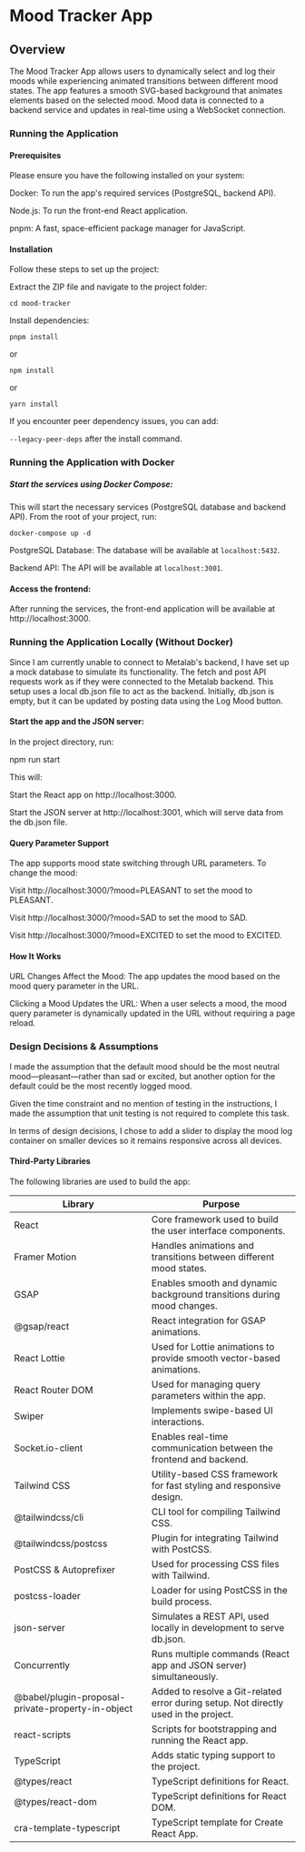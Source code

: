 # Mood Tracker App

## Overview

The Mood Tracker App allows users to dynamically select and log their moods while experiencing animated transitions between different mood states. The app features a smooth SVG-based background that animates elements based on the selected mood. Mood data is connected to a backend service and updates in real-time using a WebSocket connection.

### Running the Application

#### Prerequisites

Please ensure you have the following installed on your system:

Docker: To run the app's required services (PostgreSQL, backend API).

Node.js: To run the front-end React application.

pnpm: A fast, space-efficient package manager for JavaScript.

#### Installation

Follow these steps to set up the project:

Extract the ZIP file and navigate to the project folder:

`cd mood-tracker`

Install dependencies:

`pnpm install`

or

`npm install`

or

`yarn install`

If you encounter peer dependency issues, you can add:

`--legacy-peer-deps` after the install command.

### Running the Application with Docker

##### Start the services using Docker Compose:

This will start the necessary services (PostgreSQL database and backend API). From the root of your project, run:

`docker-compose up -d`

PostgreSQL Database: The database will be available at `localhost:5432`.

Backend API: The API will be available at `localhost:3001`.

#### Access the frontend:

After running the services, the front-end application will be available at http://localhost:3000.

### Running the Application Locally (Without Docker)

Since I am currently unable to connect to Metalab's backend, I have set up a mock database to simulate its functionality. The fetch and post API requests work as if they were connected to the Metalab backend. This setup uses a local db.json file to act as the backend. Initially, db.json is empty, but it can be updated by posting data using the Log Mood button.

#### Start the app and the JSON server:

In the project directory, run:

npm run start

This will:

Start the React app on http://localhost:3000.

Start the JSON server at http://localhost:3001, which will serve data from the db.json file.

#### Query Parameter Support

The app supports mood state switching through URL parameters. To change the mood:

Visit http://localhost:3000/?mood=PLEASANT to set the mood to PLEASANT.

Visit http://localhost:3000/?mood=SAD to set the mood to SAD.

Visit http://localhost:3000/?mood=EXCITED to set the mood to EXCITED.

#### How It Works

URL Changes Affect the Mood: The app updates the mood based on the mood query parameter in the URL.

Clicking a Mood Updates the URL: When a user selects a mood, the mood query parameter is dynamically updated in the URL without requiring a page reload.

### Design Decisions & Assumptions

I made the assumption that the default mood should be the most neutral mood—pleasant—rather than sad or excited, but another option for the default could be the most recently logged mood.

Given the time constraint and no mention of testing in the instructions, I made the assumption that unit testing is not required to complete this task.

In terms of design decisions, I chose to add a slider to display the mood log container on smaller devices so it remains responsive across all devices.

#### Third-Party Libraries

The following libraries are used to build the app:

| Library                                           | Purpose                                                                              |
| ------------------------------------------------- | ------------------------------------------------------------------------------------ |
| React                                             | Core framework used to build the user interface components.                          |
| Framer Motion                                     | Handles animations and transitions between different mood states.                    |
| GSAP                                              | Enables smooth and dynamic background transitions during mood changes.               |
| @gsap/react                                       | React integration for GSAP animations.                                               |
| React Lottie                                      | Used for Lottie animations to provide smooth vector-based animations.                |
| React Router DOM                                  | Used for managing query parameters within the app.                                   |
| Swiper                                            | Implements swipe-based UI interactions.                                              |
| Socket.io-client                                  | Enables real-time communication between the frontend and backend.                    |
| Tailwind CSS                                      | Utility-based CSS framework for fast styling and responsive design.                  |
| @tailwindcss/cli                                  | CLI tool for compiling Tailwind CSS.                                                 |
| @tailwindcss/postcss                              | Plugin for integrating Tailwind with PostCSS.                                        |
| PostCSS & Autoprefixer                            | Used for processing CSS files with Tailwind.                                         |
| postcss-loader                                    | Loader for using PostCSS in the build process.                                       |
| json-server                                       | Simulates a REST API, used locally in development to serve db.json.                  |
| Concurrently                                      | Runs multiple commands (React app and JSON server) simultaneously.                   |
| @babel/plugin-proposal-private-property-in-object | Added to resolve a Git-related error during setup. Not directly used in the project. |
| react-scripts                                     | Scripts for bootstrapping and running the React app.                                 |
| TypeScript                                        | Adds static typing support to the project.                                           |
| @types/react                                      | TypeScript definitions for React.                                                    |
| @types/react-dom                                  | TypeScript definitions for React DOM.                                                |
| cra-template-typescript                           | TypeScript template for Create React App.                                            |
